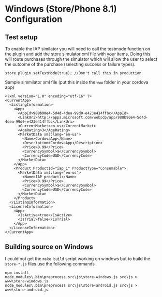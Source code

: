 # Windows (Store/Phone 8.1) Configuration

## Test setup
To enable the IAP similator you will need to call the testmode function on the plugin and add the store simulator xml file with your items.
Doing this will route purchases through the simulator which will allow the user to select the outcome of the purchase (selecting success or failure types).

```
store.plugin.setTestMode(true); //Don't call this in production
```

Sample simmilator xml file (put this inside the `www` folder in your cordova app)
```
<?xml version="1.0" encoding="utf-16" ?>
<CurrentApp>
  <ListingInformation>
    <App>
      <AppId>988b90e4-5d4d-4dea-99d0-e423e414ffbc</AppId>
      <LinkUri>http://apps.microsoft.com/webpdp/app/988b90e4-5d4d-4dea-99d0-e423e414ffbc</LinkUri>
      <CurrentMarket>en-us</CurrentMarket>
      <AgeRating>3</AgeRating>
      <MarketData xml:lang="en-us">
        <Name>CordovaApp</Name>
        <Description>CordovaApp</Description>
        <Price>0.99</Price>
        <CurrencySymbol>$</CurrencySymbol>
        <CurrencyCode>USD</CurrencyCode>
      </MarketData>
    </App>
    <Product ProductId="iap_1" ProductType="Consumable">
      <MarketData xml:lang="en-us">
        <Name>IAP product1</Name>
        <Price>0.99</Price>
        <CurrencySymbol>$</CurrencySymbol>
        <CurrencyCode>USD</CurrencyCode>
      </MarketData>
    </Product>
  </ListingInformation>
  <LicenseInformation>
    <App>
      <IsActive>true</IsActive>
      <IsTrial>false</IsTrial>
    </App>
  </LicenseInformation>
</CurrentApp>
```

## Building source on Windows

I could not get the `make build` script working on windows but to build the `store-*.js` files use the following commands
```
npm install
node_modules\.bin\preprocess src\js\store-windows.js src\js > www\store-windows.js
node_modules\.bin\preprocess src\js\store-android.js src\js > www\store-android.js
```